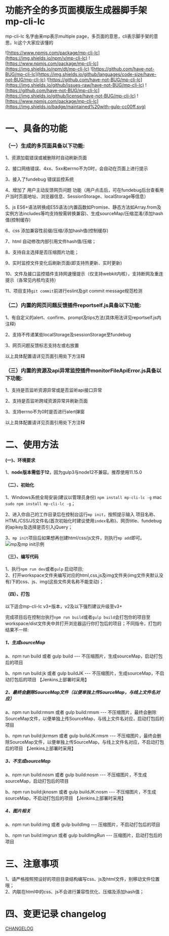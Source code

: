 # 功能齐全的多页面模版生成器脚手架mp-cli-lc
mp-cli-lc 名字由来mp表示multiple page，多页面的意思，cli表示脚手架的意思，lc这个大家应该懂的

![https://www.npmjs.com/package/mp-cli-lc](https://img.shields.io/npm/v/mp-cli-lc)
![https://www.npmjs.com/package/mp-cli-lc](https://img.shields.io/npm/dt/mp-cli-lc)
![https://github.com/have-not-BUG/mp-cli-lc](https://img.shields.io/github/languages/code-size/have-not-BUG/mp-cli-lc)
![https://github.com/have-not-BUG/mp-cli-lc](https://img.shields.io/github/issues-raw/have-not-BUG/mp-cli-lc)
![https://github.com/have-not-BUG/mp-cli-lc](https://img.shields.io/github/license/have-not-BUG/mp-cli-lc)
![https://www.npmjs.com/package/mp-cli-lc](https://img.shields.io/badge/maintained%20with-gulp-cc00ff.svg)

# 一、具备的功能
### （一）生成的多页面具备以下功能:   
1、资源加载错误或被删除时自动刷新页面
  
2、接口网络错误、4xx、5xx和errno不为0时，会自动在页面上进行提示
 
3、接入了fundebug 错误监控系统
  
4、增加了 用户主动反馈网页问题 功能（用户点击后，可在fundebug后台查看用户当时页面地址、浏览器信息、SessionStorage、localStorage等信息）
 
5、js ES6+语法转换成ES5语法(内置函数如Promise、静态方法如Array.from及实例方法includes等均支持按需转换兼容)、生成sourceMap/压缩混淆/添加hash值(控制缓存) 
  
6、css 添加兼容性前缀/压缩/添加hash值(控制缓存) 
  
7、html 自动修改内部引用文件hash值/压缩；
  
8、支持自主选择是否压缩图片功能；
  
9、实时监控文件变化后刷新页面(即支持热更新、实时更新)

10、文件及接口监控插件支持网速慢提示（仅支持webkit内核），支持断网及重连提示（各常见内核均支持）

11、项目支持`git commit`前进行eslint及git commit message规范检测


### （二）内置的网页问题反馈插件reportself.js具备以下功能:  
1、有自定义的alert、confirm、prompt及tips方法(具体用法详见reportself.js内注释) 

2、支持不传递某些localStorage及sessionStorage至fundebug

3、网页问题反馈标志支持左或右放置

以上具体配置请详见页面引用处下方注释


### （三）内置的资源及api异常监控插件monitorFileApiError.js具备以下功能:  
1、支持是否监听资源异常或是否监听api接口异常

2、支持是否监听跨域资源异常并刷新页面

3、支持errno不为0时是否进行alert弹窗

以上具体配置请详见页面引用处下方注释




# 二、使用方法
#### (一)、环境要求
1、**node版本需低于12**，因为gulp3与node12不兼容。推荐使用11.15.0

#### （二）、初始化
1、Windows系统全局安装(建议以管理员身份)  ```npm install mp-cli-lc -g``` mac ```sudo npm install mp-cli-lc -g```；  

2、进入你自己的工作目录后在控制台运行```mp init```，按照提示输入 项目名称、HTML/CSS/JS文件名(首次初始化时建议使用`index`名称)、网页title、fundebug的apikey及选择是否引入jQuery；

3、`mp init`项目后如果想再创建html/css/js文件，则执行`mp add`即可。     
![mp及mp init示例](https://publicimage-1251317493.file.myqcloud.com/reportBug/202103292003151304.png)
#### （三）、编写代码
1、执行```npm run dev```或者```gulp``` 启动项目;       
2、打开workspace文件夹编写对应的html,css,js及img文件夹(img文件夹默认没有)下的css、js、img(这些文件夹名称不能变动)；  
#### （四）、打包
以下适合mp-cli-lc v3+版本，v2及以下强烈建议升级至v3+

完成项目后在控制台执行```npm run build```或者```gulp build```会打包你的项目至workspace/dist文件夹中并打开浏览器运行你打包后的项目；不同指令，打包的结果不一样:   

##### 1、生成sourceMap

a、npm run build 或者 gulp build ---    不压缩图片，生成sourceMap，启动打包后的项目

b、npm run build:jk 或者 gulp buildJK ---  不压缩图片，生成sourceMap，不启动打包后的项目  【Jenkins上部署时采用】

##### 2、最终会删除SourceMap文件（以便单独上传SourceMap，与线上文件名对应）
a、npm run build:rmsm 或者 gulp build:rmsm ---    不压缩图片，最终会删除SourceMap文件，以便单独上传SourceMap，与线上文件名对应，启动打包后的项目

b、npm run build:jkrmsm 或者 gulp buildJK:rmsm ---  不压缩图片，最终会删除SourceMap文件，以便单独上传SourceMap，与线上文件名对应，不启动打包后的项目  【Jenkins上部署时采用】

##### 3、不生成sourceMap
a、npm run build:nosm 或者 gulp build:nosm ---    不压缩图片，不生成sourceMap，启动打包后的项目

b、npm run build:jknosm 或者 gulp buildJK:nosm ---  不压缩图片，不生成sourceMap，不启动打包后的项目  【Jenkins上部署时采用】

##### 4、图片相关
a、npm run build:img 或者 gulp buildImg ---    压缩图片，不启动打包后的项目

b、npm run build:imgrun 或者 gulp buildImgRun --- 压缩图片，启动打包后的项目



# 三、注意事项
1、请严格按照预设好的项目目录结构编写css、js及html文件，别移动文件位置哦；   
2、内联在html中的css、js不会进行兼容性优化、压缩及添加hash值；   

# 四、变更记录 changelog
[CHANGELOG](CHANGELOG.md)

